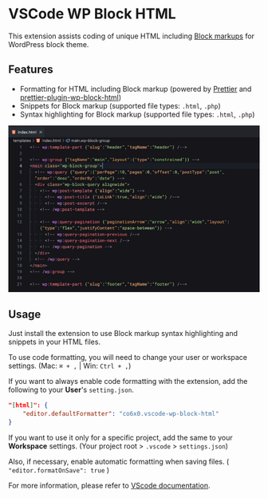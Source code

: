 # VSCode WP Block HTML

This extension assists coding of unique HTML including [Block markups](https://developer.wordpress.org/themes/block-themes/templates-and-template-parts/) for WordPress block theme.

## Features

- Formatting for HTML including Block markup (powered by [Prettier](https://prettier.io/) and [prettier-plugin-wp-block-html](https://github.com/co6x0/prettier-plugin-wp-block-html))
- Snippets for Block markup (supported file types: `.html`, `.php`)
- Syntax highlighting for Block markup (supported file types: `.html`, `.php`)

![Extension Demo](./images/demo.gif)

## Usage

Just install the extension to use Block markup syntax highlighting and snippets in your HTML files.

To use code formatting, you will need to change your user or workspace settings. (Mac: `⌘ + ,` | Win: `Ctrl + ,`)

If you want to always enable code formatting with the extension, add the following to your **User**'s `setting.json`.

```json
"[html]": {
	"editor.defaultFormatter": "co6x0.vscode-wp-block-html"
}
```

If you want to use it only for a specific project, add the same to your **Workspace** settings. (Your project root > `.vscode` > `settings.json`)

Also, if necessary, enable automatic formatting when saving files. ( `"editor.formatOnSave": true` )

For more information, please refer to [VScode documentation](https://code.visualstudio.com/docs/getstarted/settings).
